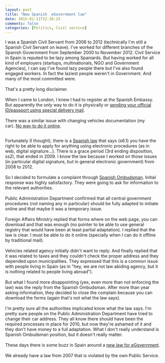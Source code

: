 ```yaml
---
layout: post
title: "New Spanish  eGovernment law"
date: 2015-01-11T22:36:23
comments: false
categories: [Politics, Civil service]
---
```


I was a Spanish Civil Servant from 2006 to 2012 (technically I'm still a Spanish Civil Servant on leave). I've worked for different branches of the Spanish Government from September 2000 to November 2012. Civil Service in Spain is reputed to be lazy among Spaniards. But having worked for all kind of employers (startups, multinationals, NGO and Government Agencies), I can say I've found lazy people there but I've also found engaged workers. In fact the laziest people weren't in Government. And many of the most committed were.
<br /><br />
That's a pretty long disclaimer.
<br /><br />
When I came to London, I knew I had to register at the Spanish Embassy. But apparently the only way to do it is physically or <a href="http://www.exteriores.gob.es/Consulados/LONDRES/es/Consulado/Paginas/AltaConsular.aspx">sending your official ID/passport using special delivery mail</a>.
<br /><br />
There was a similar issue with changing vehicles documentation (my car).&nbsp;<a href="https://sede.dgt.gob.es/es/tramites-y-multas/permiso-de-conduccion/cambio-domicilio/">No way to do it online</a>.<br /><div><br /></div>Fortunately (I thought), there is a <a href="https://www.boe.es/boe/dias/2007/06/23/pdfs/A27150-27166.pdf">Spanish law</a> that says (s6.1) you have the right to be able to apply for anything using electronic procedures (as in web, digital signature...). There is a grace period (3rd ending disposition, ss2), that ended in 2009. I know the law because I worked on those issues (in particular digital signature, but in general electronic government) from 2008 to 2012.
<br /><br />
So I decided to formulate a complaint through <a href="http://www.defensordelpueblo.es/en/index.html">Spanish Ombudsman</a>. Initial response was highly satisfactory. They were going to ask for information to the relevant authorities.
<br /><br />
Public Administration Department confirmed that all central government procedures (not naming any in particular) should be fully adapted to initiate online and that maybe it was a temporary issue.
<br /><br />
Foreign Affairs Ministry replied that forms where on the web page, you can download and that was enough (no pointer to be able to use general registry that would have been at least partial adaptation). I replied that the law is clear. I must be able to do it online (specially when I can do it offline by traditional mail).
<br /><br />
Vehicles related agency initially didn't want to reply. And finally replied that it was related to taxes and they couldn't check the proper address and they depended upon municipalities. They expressed that this is a common issue with people living in Spain (as in "hey, we are not law abiding agency, but it is nothing related to people living abroad").
<br /><br />
But what I found more disappointing (yes, even more than not enforcing the law) was the reply from the Spanish Ombudsman. After more than year asking information, they decided to close the complain because you can download the forms (again that's not what the law says).
<br /><br />
I'm pretty sure all the authorities implicated know what the law says. I'm pretty sure people on the Public Administration Department have tried to change their car address. They all know there should have been the required processes in place for 2010, but now they're ashamed of it and they don't have money to a full adaptation. What I don't really understand is Spanish Ombudsman position, but it doesn't really matter.
<br /><br />
These days there is some buzz in Spain around a <a href="http://www.lamoncloa.gob.es/consejodeministros/referencias/Paginas/2015/refc20150109.aspx#Admones">new law for eGovernment</a>.
<br /><br />
We already have a law from 2007 that is violated by the own Public Service.
